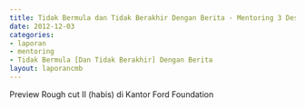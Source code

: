 ```yaml
---
title: Tidak Bermula dan Tidak Berakhir Dengan Berita - Mentoring 3 Desember 2012
date: 2012-12-03
categories:
- laporan
- mentoring
- Tidak Bermula [Dan Tidak Berakhir] Dengan Berita
layout: laporancmb
---
```


Preview Rough cut II (habis) di Kantor Ford Foundation 
